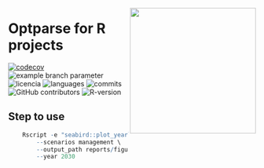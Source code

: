 <a href="https://www.islas.org.mx"><img src="https://www.islas.org.mx/img/logo.svg" align="right" width="256" /></a>

# Optparse for R projects
[![codecov](https://codecov.io/gh/IslasGECI/optparse/graph/badge.svg?token=8W3ZEeoLDa)](https://codecov.io/gh/IslasGECI/optparse)
![example branch
parameter](https://github.com/IslasGECI//optparse/actions/workflows/actions.yml/badge.svg)
![licencia](https://img.shields.io/github/license/IslasGECI/optparse)
![languages](https://img.shields.io/github/languages/top/IslasGECI/optparse)
![commits](https://img.shields.io/github/commit-activity/y/IslasGECI/optparse)
![GitHub contributors](https://img.shields.io/github/contributors/IslasGECI/optparse)
![R-version](https://img.shields.io/github/r-package/v/IslasGECI/optparse)

## Step to use
``` R
	Rscript -e "seabird::plot_yearly_time_serie(geci.optparse::get_options())" \
		--scenarios management \
		--output_path reports/figures/yearly_time_serie_individuals_scenario_management.jpg \
		--year 2030
```

